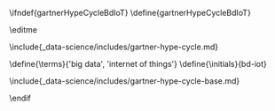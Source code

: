 \ifndef{gartnerHypeCycleBdIoT}
\define{gartnerHypeCycleBdIoT}

\editme

\include{_data-science/includes/gartner-hype-cycle.md}

\define{\terms}{'big data', 'internet of things'}
\define{\initials}{bd-iot}

\include{_data-science/includes/gartner-hype-cycle-base.md}


\endif
